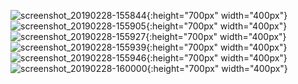 ![screenshot_20190228-155844](https://user-images.githubusercontent.com/24736668/53560324-2257ca00-3b72-11e9-963f-315b890e2fc7.png){:height="700px" width="400px"}
![screenshot_20190228-155905](https://user-images.githubusercontent.com/24736668/53560435-5632ef80-3b72-11e9-916a-47f810bca1f7.png){:height="700px" width="400px"}
![screenshot_20190228-155927](https://user-images.githubusercontent.com/24736668/53560443-5af7a380-3b72-11e9-914b-5f816382d95d.png){:height="700px" width="400px"}
![screenshot_20190228-155939](https://user-images.githubusercontent.com/24736668/53560446-5e8b2a80-3b72-11e9-9698-28faba1f16be.png){:height="700px" width="400px"}
![screenshot_20190228-155946](https://user-images.githubusercontent.com/24736668/53560452-62b74800-3b72-11e9-91ad-829777d08ac4.png){:height="700px" width="400px"}
![screenshot_20190228-160000](https://user-images.githubusercontent.com/24736668/53560463-677bfc00-3b72-11e9-8b07-ed2f42d9e062.png){:height="700px" width="400px"}
